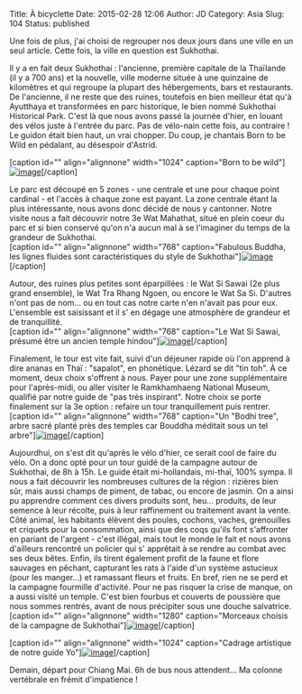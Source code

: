 Title: À bicyclette
Date: 2015-02-28 12:06
Author: JD
Category: Asia
Slug: 104
Status: published

Une fois de plus, j'ai choisi de regrouper nos deux jours dans une ville
en un seul article. Cette fois, la ville en question est Sukhothai.

Il y a en fait deux Sukhothai : l'ancienne, première capitale de la
Thaïlande (il y a 700 ans) et la nouvelle, ville moderne située à une
quinzaine de kilomètres et qui regroupe la plupart des hébergements,
bars et restaurants. De l'ancienne, il ne reste que des ruines,
toutefois en bien meilleur état qu'à Ayutthaya et transformées en parc
historique, le bien nommé Sukhothai Historical Park. C'est là que nous
avons passé la journée d'hier, en louant des vélos juste à l'entrée du
parc. Pas de vélo-nain cette fois, au contraire ! Le guidon était bien
haut, un vrai chopper. Du coup, je chantais Born to be Wild en pédalant,
au désespoir d'Astrid.

<!--more-->

[caption id="" align="alignnone" width="1024" caption="Born to be
wild"][![image](https://astridetjdenasie.files.wordpress.com/2015/02/wpid-sam_3224.jpg?w=1024 "JD Sukhothai")](https://astridetjdenasie.files.wordpress.com/2015/02/wpid-sam_3224.jpg)[/caption]

Le parc est découpé en 5 zones - une centrale et une pour chaque point
cardinal - et l'accès à chaque zone est payant. La zone centrale étant
la plus intéressante, nous avons donc décidé de nous y cantonner. Notre
visite nous a fait découvrir notre 3e Wat Mahathat, situé en plein coeur
du parc et si bien conservé qu'on n'a aucun mal à se l'imaginer du temps
de la grandeur de Sukhothai.  
[caption id="" align="alignnone" width="768" caption="Fabulous Buddha,
les lignes fluides sont caractéristiques du style de
Sukhothai"][![image](https://astridetjdenasie.files.wordpress.com/2015/02/wpid-sam_3269.jpg?w=768 "Fabulous Buddha")](https://astridetjdenasie.files.wordpress.com/2015/02/wpid-sam_3269.jpg)[/caption]

Autour, des ruines plus petites sont éparpillées : le Wat Si Sawai (2e
plus grand ensemble), le Wat Tra Rhang Ngoen, ou encore le Wat Sa Si.
D'autres n'ont pas de nom... ou en tout cas notre carte n'en n'avait pas
pour eux. L'ensemble est saisissant et il s' en dégage une atmosphère de
grandeur et de tranquillité.  
[caption id="" align="alignnone" width="768" caption="Le Wat Si Sawai,
présumé être un ancien temple
hindou"][![image](https://astridetjdenasie.files.wordpress.com/2015/02/wpid-sam_3231.jpg?w=768 "Wat Si Sawai")](https://astridetjdenasie.files.wordpress.com/2015/02/wpid-sam_3231.jpg)[/caption]

Finalement, le tour est vite fait, suivi d'un déjeuner rapide où l'on
apprend à dire ananas en Thaï : "sapalot", en phonétique. Lézard se dit
"tin toh". À ce moment, deux choix s'offrent à nous. Payer pour une zone
supplémentaire pour l'après-midi, ou aller visiter le Ramkhamhaeng
National Museum, qualifié par notre guide de "pas très inspirant". Notre
choix se porte finalement sur la 3e option : refaire un tour
tranquillement puis rentrer.  
[caption id="" align="alignnone" width="768" caption="Un "Bodhi tree",
arbre sacré planté près des temples car Bouddha méditait sous un tel
arbre"][![image](https://astridetjdenasie.files.wordpress.com/2015/02/wpid-sam_3239.jpg?w=768 "Bodhi Tree")](https://astridetjdenasie.files.wordpress.com/2015/02/wpid-sam_3239.jpg)[/caption]

Aujourdhui, on s'est dit qu'après le vélo d'hier, ce serait cool de
faire du vélo. On a donc opté pour un tour guidé de la campagne autour
de Sukhothai, de 8h à 15h. Le guide était mi-hollandais, mi-thaï, 100%
sympa. Il nous a fait découvrir les nombreuses cultures de la région :
rizières bien sûr, mais aussi champs de piment, de tabac, ou encore de
jasmin. On a ainsi pu apprendre comment ces divers produits sont, heu...
produits, de leur semence à leur récolte, puis à leur raffinement ou
traitement avant la vente. Côté animal, les habitants élèvent des
poules, cochons, vaches, grenouilles et criquets pour la consommation,
ainsi que des coqs qu'ils font s'affronter en pariant de l'argent -
c'est illégal, mais tout le monde le fait et nous avons d'ailleurs
rencontré un policier qui s' apprêtait à se rendre au combat avec ses
deux bêtes. Enfin, ils tirent également profit de la faune et flore
sauvages en pêchant, capturant les rats à l'aide d'un système astucieux
(pour les manger...) et ramassant fleurs et fruits. En bref, rien ne se
perd et la campagne fourmille d'activité. Pour ne pas risquer la crise
de manque, on a aussi visité un temple. C'est bien fourbus et couverts
de poussière que nous sommes rentrés, avant de nous précipiter sous une
douche salvatrice.  
[caption id="" align="alignnone" width="1280" caption="Morceaux choisis
de la campagne de
Sukhothai"][![image](https://astridetjdenasie.files.wordpress.com/2015/02/wpid-2015-02-28_18-01-10.jpg?w=1280 "Campagne Sukhothai")](https://astridetjdenasie.files.wordpress.com/2015/02/wpid-2015-02-28_18-01-10.jpg)[/caption]

[caption id="" align="alignnone" width="1024" caption="Cadrage
artistique de notre guide
Yo"][![image](https://astridetjdenasie.files.wordpress.com/2015/02/wpid-sam_3320.jpg?w=1024 "Nous et du riz")](https://astridetjdenasie.files.wordpress.com/2015/02/wpid-sam_3320.jpg)[/caption]

Demain, départ pour Chiang Mai. 6h de bus nous attendent... Ma colonne
vertébrale en frémit d'impatience !

